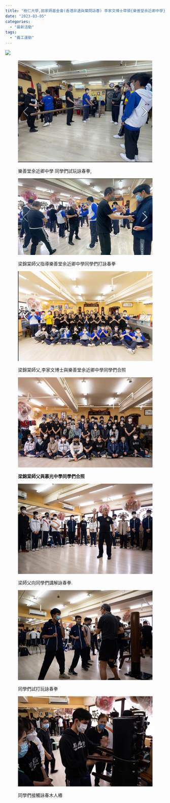 ```yaml
---
title: "樹仁大學,田家炳基金會(香港非遺與葉問詠春) 李家文博士帶領{樂善堂余近卿中學}{慕光英文書院}同學到訪梁錦棠詠春同學會探討詠春拳."
date: "2023-03-05"
categories: 
  - "最新活動"
tags: 
  - "義工運動"
---
```


![](https://i1.wp.com/lktf.hk/wp-content/uploads/2023/03/%E8%9E%A2%E5%B9%95%E6%93%B7%E5%8F%96%E7%95%AB%E9%9D%A2-2023-03-05-095446-2.png?ssl=1)

<figure>

[![](images/螢幕擷取畫面-2023-03-05-095524-1.png)](https://lktf.hk/wp-content/uploads/2023/03/螢幕擷取畫面-2023-03-05-095524-1.png)

<figcaption>

樂善堂余近卿中學 同學們試玩詠春拳,

</figcaption>

</figure>

<figure>

[![](images/螢幕擷取畫面-2023-03-05-095417-3.png)](https://lktf.hk/wp-content/uploads/2023/03/螢幕擷取畫面-2023-03-05-095417-3.png)

<figcaption>

梁錦棠師父指導樂善堂余近卿中學同學們打詠春拳

</figcaption>

</figure>

<figure>

[![](images/螢幕擷取畫面-2023-03-05-095341-3.png)](https://lktf.hk/wp-content/uploads/2023/03/螢幕擷取畫面-2023-03-05-095341-3.png)

<figcaption>

梁錦棠師父,李家文博士與樂善堂余近卿中學同學們合照

</figcaption>

</figure>

<figure>

[![](images/333208183_949887959503552_5202197227572719097_n-1024x683.jpg)](https://lktf.hk/wp-content/uploads/2023/03/333208183_949887959503552_5202197227572719097_n.jpg)

<figcaption>

**梁錦棠師父與慕光中學同學們合照**

</figcaption>

</figure>

<figure>

[![](images/333090966_778843546958544_5540274062265804075_n-1024x683.jpg)](https://lktf.hk/wp-content/uploads/2023/03/333090966_778843546958544_5540274062265804075_n.jpg)

<figcaption>

梁師父向同學們講解詠春拳.

</figcaption>

</figure>

<figure>

[![](images/333242793_1206344023602858_8414005311173656594_n-1024x683.jpg)](https://lktf.hk/wp-content/uploads/2023/03/333242793_1206344023602858_8414005311173656594_n.jpg)

<figcaption>

同學們試打玩詠春拳

</figcaption>

</figure>

<figure>

[![](images/332987457_495560469257030_2144262102232058725_n-1024x683.jpg)](https://lktf.hk/wp-content/uploads/2023/03/332987457_495560469257030_2144262102232058725_n.jpg)

<figcaption>

同學們接觸詠春木人樁

</figcaption>

</figure>
